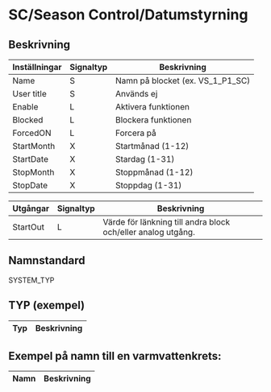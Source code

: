 # SC/Season Control/Datumstyrning

## Beskrivning

| Inställningar | Signaltyp | Beskrivning |
| --- | --- | --- |
| Name | S | Namn på blocket (ex. VS_1_P1_SC) |
| User title | S | Används ej |
| Enable | L |Aktivera funktionen |
| Blocked | L | Blockera funktionen |
| ForcedON | L | Forcera på |
| StartMonth | X | Startmånad (1-12) |
| StartDate | X | Stardag (1-31) |
| StopMonth | X | Stoppmånad (1-12) |
| StopDate | X | Stoppdag (1-31) |

| Utgångar | Signaltyp | Beskrivning |
| --- | --- | --- |
| StartOut | L | Värde för länkning till andra block och/eller analog utgång. |

## Namnstandard

SYSTEM_TYP

## TYP (exempel)

| Typ | Beskrivning |
| --- | --- |

## Exempel på namn till en varmvattenkrets:

| Namn | Beskrivning |
| --- | --- |



